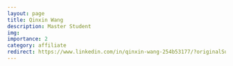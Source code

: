 ```yaml
---
layout: page
title: Qinxin Wang
description: Master Student
img:
importance: 2
category: affiliate
redirect: https://www.linkedin.com/in/qinxin-wang-254b53177/?originalSubdomain=cn
---
```


